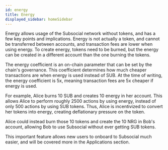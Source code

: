 ```yaml
---
id: energy
title: Energy
displayed_sidebar: homeSidebar
---
```


Energy allows usage of the Subsocial network without tokens, and has a few key points and implications. 
Energy is not actually a token, and cannot be transferred between accounts, and transaction fees are lower when using energy.
To create energy, tokens need to be burned, but the energy can be created in a different account than the one burning the tokens.

The energy coefficient is an on-chain parameter that can be set by the chain's governance. This coefficient determines how much cheaper transactions are when energy is used instead of SUB. At the time of writing, the energy coefficient is 5x, meaning transaction fees are 5x cheaper if energy is used.

For example, Alice burns 10 SUB and creates 10 energy in her account. 
This allows Alice to perform roughly 2500 actions by using energy, instead of only 500 actions by using SUB tokens. 
Thus, Alice is incentivized to convert her tokens into energy, creating deflationary pressure on the token.

Alice could instead burn those 10 tokens and create the 10 NRG in Bob's account, allowing Bob to use Subsocial without ever getting SUB tokens.

This important feature allows new users to onboard to Subsocial much easier, and will be covered more in the Applications section.
